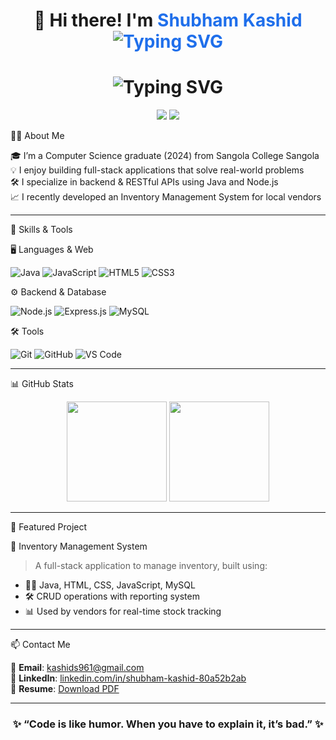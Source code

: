 <!-- Header Banner -->
<h1 align="center">
  👋 Hi there! I'm <span style="color:#1f6feb;">Shubham Kashid  <img src="https://readme-typing-svg.herokuapp.com?font=Fira+Code&weight=500&size=24&duration=3000&pause=1000&color=F7DF1E&center=true&vCenter=true&width=500&lines=🌟+Welcome to+ my GitHub+ Profile!;" alt="Typing SVG" />
</h1>

<h1 align="center">
  <img src="https://readme-typing-svg.herokuapp.com?font=Fira+Code&weight=500&size=24&duration=3000&pause=1000&color=F7DF1E&center=true&vCenter=true&width=500&lines=🚀+Java+Full+Stack+Developer;" alt="Typing SVG" />
</h1>


<p align="center">
  <a href="mailto:kashids961@gmail.com"><img src="https://img.shields.io/badge/email-kashids961@gmail.com-red?style=for-the-badge&logo=gmail"></a>
  <a href="https://linkedin.com/in/shubham-kashid-80a52b2ab"><img src="https://img.shields.io/badge/LinkedIn-Connect-blue?style=for-the-badge&logo=linkedin"></a>
</p>


 🧑‍💻 About Me

🎓 I’m a Computer Science graduate (2024) from Sangola College Sangola <br>
💡 I enjoy building full-stack applications that solve real-world problems  
🛠️ I specialize in backend & RESTful APIs using Java and Node.js  
📈 I recently developed an Inventory Management System for local vendors

---

 🚀 Skills & Tools

 🖥️ Languages & Web

![Java](https://img.shields.io/badge/Java-007396?style=flat-square&logo=java&logoColor=white)
![JavaScript](https://img.shields.io/badge/JavaScript-F7DF1E?style=flat-square&logo=javascript&logoColor=black)
![HTML5](https://img.shields.io/badge/HTML5-E34F26?style=flat-square&logo=html5&logoColor=white)
![CSS3](https://img.shields.io/badge/CSS3-1572B6?style=flat-square&logo=css3&logoColor=white)

⚙️ Backend & Database

![Node.js](https://img.shields.io/badge/Node.js-339933?style=flat-square&logo=node.js&logoColor=white)
![Express.js](https://img.shields.io/badge/Express.js-000000?style=flat-square&logo=express&logoColor=white)
![MySQL](https://img.shields.io/badge/MySQL-005C84?style=flat-square&logo=mysql&logoColor=white)

🛠 Tools

![Git](https://img.shields.io/badge/Git-F05032?style=flat-square&logo=git&logoColor=white)
![GitHub](https://img.shields.io/badge/GitHub-181717?style=flat-square&logo=github&logoColor=white)
![VS Code](https://img.shields.io/badge/VS%20Code-007ACC?style=flat-square&logo=visual-studio-code&logoColor=white)

---

 📊 GitHub Stats

<p align="center">
  <img src="https://github-readme-stats.vercel.app/api?username=kashidshubham143&show_icons=true&theme=react&count_private=true" height="160"/>
  <img src="https://github-readme-streak-stats.herokuapp.com?user=kashidshubham143&theme=react" height="160"/>
</p>

---

 📂 Featured Project

 🧾 Inventory Management System

> A full-stack application to manage inventory, built using:
- 👨‍💻 Java, HTML, CSS, JavaScript, MySQL
- 🛠 CRUD operations with reporting system
- 📊 Used by vendors for real-time stock tracking

---

  📫 Contact Me

📧 **Email**: [kashids961@gmail.com](mailto:kashids961@gmail.com)  
🔗 **LinkedIn**: [linkedin.com/in/shubham-kashid-80a52b2ab](https://linkedin.com/in/shubham-kashid-80a52b2ab)  
📄 **Resume**: [Download PDF](ShubhamKashid.pdf)

---
<h3 align="center">
✨ “Code is like humor. When you have to explain it, it’s bad.” ✨
</h3>
